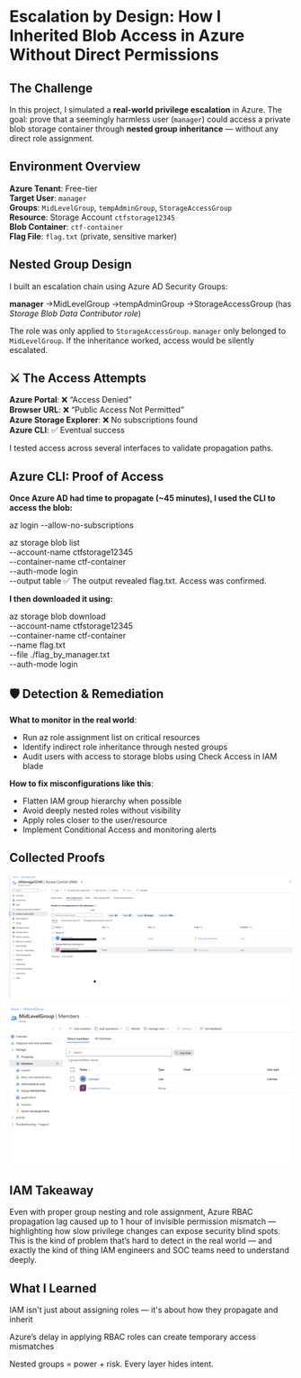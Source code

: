 
# Escalation by Design: How I Inherited Blob Access in Azure Without Direct Permissions

## The Challenge

In this project, I simulated a **real-world privilege escalation** in Azure. The goal: prove that a seemingly harmless user (`manager`) could access a private blob storage container through **nested group inheritance** — without any direct role assignment.

## Environment Overview

**Azure Tenant**: Free-tier  
**Target User**: `manager`  
**Groups**: `MidLevelGroup`, `tempAdminGroup`, `StorageAccessGroup`  
**Resource**: Storage Account `ctfstorage12345`  
**Blob Container**: `ctf-container`  
**Flag File**: `flag.txt` (private, sensitive marker)

## Nested Group Design

I built an escalation chain using Azure AD Security Groups:

**manager**
->MidLevelGroup
  ->tempAdminGroup
      ->StorageAccessGroup (has *Storage Blob Data Contributor role*)

The role was only applied to `StorageAccessGroup`. `manager` only belonged to `MidLevelGroup`. If the inheritance worked, access would be silently escalated.

## ⚔️ The Access Attempts

**Azure Portal**: ❌ “Access Denied”  
**Browser URL**: ❌ “Public Access Not Permitted”  
**Azure Storage Explorer**: ❌ No subscriptions found  
**Azure CLI**: ✅ Eventual success

I tested access across several interfaces to validate propagation paths.

## Azure CLI: Proof of Access

**Once Azure AD had time to propagate (~45 minutes), I used the CLI to access the blob:**

az login --allow-no-subscriptions

az storage blob list \
  --account-name ctfstorage12345 \
  --container-name ctf-container \
  --auth-mode login \
  --output table
✅ The output revealed flag.txt. Access was confirmed.

**I then downloaded it using:**

az storage blob download \
  --account-name ctfstorage12345 \
  --container-name ctf-container \
  --name flag.txt \
  --file ./flag_by_manager.txt \
  --auth-mode login

## 🛡 Detection & Remediation

**What to monitor in the real world**:

- Run az role assignment list on critical resources
- Identify indirect role inheritance through nested groups
- Audit users with access to storage blobs using Check Access in IAM blade

**How to fix misconfigurations like this**:

- Flatten IAM group hierarchy when possible
- Avoid deeply nested roles without visibility
- Apply roles closer to the user/resource
- Implement Conditional Access and monitoring alerts

## Collected Proofs
![ctf storage](ctfstorage.PNG)

![Mid Level Group](MidLevelGroup.png)


## IAM Takeaway
Even with proper group nesting and role assignment, Azure RBAC propagation lag caused up to 1 hour of invisible permission mismatch — highlighting how slow privilege changes can expose security blind spots.
This is the kind of problem that’s hard to detect in the real world — and exactly the kind of thing IAM engineers and SOC teams need to understand deeply.

## What I Learned
IAM isn't just about assigning roles — it's about how they propagate and inherit

Azure’s delay in applying RBAC roles can create temporary access mismatches

Nested groups = power + risk. Every layer hides intent.







